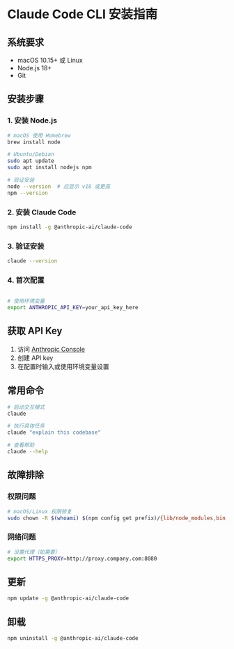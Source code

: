 # Claude Code CLI 安装指南

## 系统要求
- macOS 10.15+ 或 Linux
- Node.js 18+ 
- Git

## 安装步骤

### 1. 安装 Node.js
```bash
# macOS 使用 Homebrew
brew install node

# Ubuntu/Debian
sudo apt update
sudo apt install nodejs npm

# 验证安装
node --version  # 应显示 v18 或更高
npm --version
```

### 2. 安装 Claude Code
```bash
npm install -g @anthropic-ai/claude-code
```

### 3. 验证安装
```bash
claude --version
```

### 4. 首次配置
```bash

# 使用环境变量
export ANTHROPIC_API_KEY=your_api_key_here
```

## 获取 API Key

1. 访问 [Anthropic Console](https://console.anthropic.com/)
2. 创建 API key
3. 在配置时输入或使用环境变量设置

## 常用命令

```bash
# 启动交互模式
claude

# 执行具体任务
claude "explain this codebase"

# 查看帮助
claude --help
```

## 故障排除

### 权限问题
```bash
# macOS/Linux 权限修复
sudo chown -R $(whoami) $(npm config get prefix)/{lib/node_modules,bin,share}
```

### 网络问题
```bash
# 设置代理（如需要）
export HTTPS_PROXY=http://proxy.company.com:8080
```

## 更新
```bash
npm update -g @anthropic-ai/claude-code
```

## 卸载
```bash
npm uninstall -g @anthropic-ai/claude-code
```